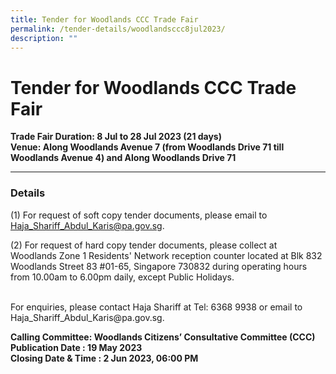 ```yaml
---
title: Tender for Woodlands CCC Trade Fair
permalink: /tender-details/woodlandsccc8jul2023/
description: ""
---
```

Tender for Woodlands CCC Trade Fair
=======================================
**Trade Fair Duration: 8 Jul to 28 Jul 2023 (21 days) <br>
Venue: Along Woodlands Avenue 7 (from Woodlands Drive 71 till Woodlands Avenue 4) and Along Woodlands Drive 71**

* * *
### Details
(1) For request of soft copy tender documents, please email to Haja_Shariff_Abdul_Karis@pa.gov.sg.

(2) For request of hard copy tender documents, please collect at Woodlands Zone 1 Residents' Network reception counter located at Blk 832 Woodlands Street 83 #01-65, Singapore 730832 during operating hours from 10.00am to 6.00pm daily, except Public Holidays.

<br>
For enquiries, please contact Haja Shariff at Tel: 6368 9938 or email to Haja_Shariff_Abdul_Karis@pa.gov.sg.

**Calling Committee: Woodlands Citizens’ Consultative Committee (CCC)**<br>
**Publication Date : 19 May 2023** <br>
**Closing Date &amp; Time : 2 Jun 2023, 06:00 PM**